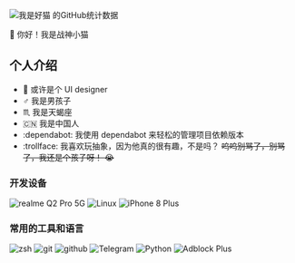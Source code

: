 ![我是好猫 的GitHub统计数据](https://github-readme-stats.vercel.app/api?username=ioit-aaa&show_icons=true&theme=nord&locale=cn)

:wave: 你好！我是战神小猫

## 个人介绍

- :art: 或许是个 UI designer
- :male_sign: 我是男孩子
- :scorpius: 我是天蝎座
- :cn: 我是中国人
- :dependabot: 我使用 dependabot 来轻松的管理项目依赖版本
- :trollface: 我喜欢玩抽象，因为他真的很有趣，不是吗？ ~~呜呜别骂了，别骂了，我还是个孩子呀！ :sob:~~

### 开发设备

![realme Q2 Pro 5G](https://img.shields.io/badge/realme%20Q2%20Pro%205G-%232E3440?style=for-the-badge&logo=Android&logoColor=%237590AD)
![Linux](https://img.shields.io/badge/Linux-%232E3440?style=for-the-badge&logo=Linux&logoColor=%237590AD)
![iPhone 8 Plus](https://img.shields.io/badge/iPhone%208%20Plus-%232E3440?style=for-the-badge&logo=Apple&logoColor=%237590AD)

### 常用的工具和语言

![zsh](https://img.shields.io/badge/zsh-%232E3440?style=for-the-badge&logo=zsh&logoColor=%237590AD)
![git](https://img.shields.io/badge/git-%232E3440?style=for-the-badge&logo=git&logoColor=%237590AD)
![github](https://img.shields.io/badge/github-%232E3440?style=for-the-badge&logo=github&logoColor=%237590AD)
![Telegram](https://img.shields.io/badge/Telegram-%232E3440?style=for-the-badge&logo=Telegram&logoColor=%237590AD)
![Python](https://img.shields.io/badge/Python-%232E3440?style=for-the-badge&logo=Python&logoColor=%237590AD)
![Adblock Plus](https://img.shields.io/badge/adblock&nbsp;plus-%232E3440?style=for-the-badge&logo=adblockplus&logoColor=%237590AD)
